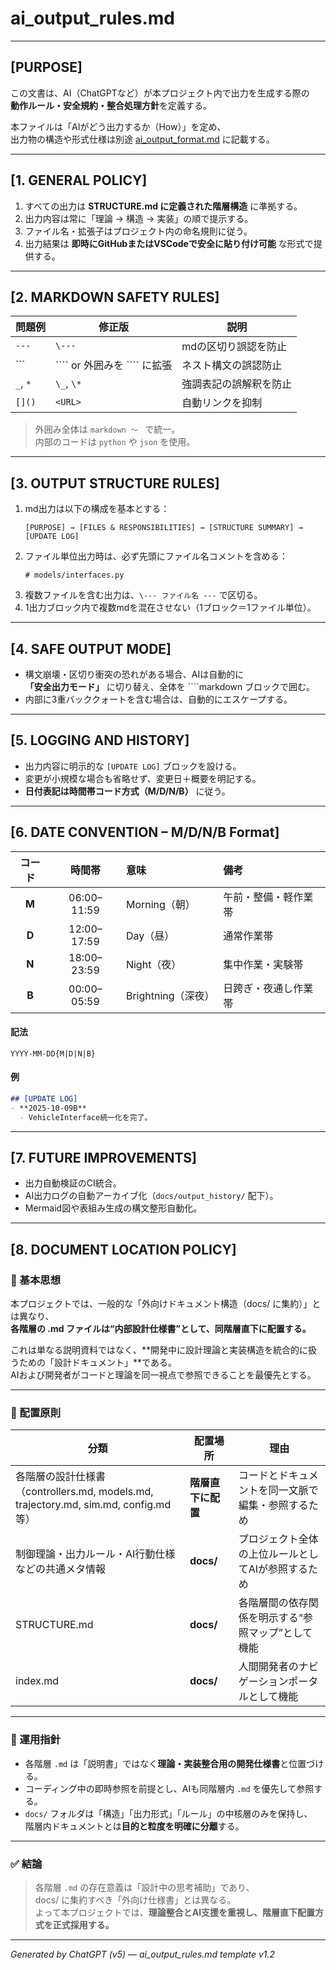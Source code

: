 # ai_output_rules.md
---

## [PURPOSE]
この文書は、AI（ChatGPTなど）が本プロジェクト内で出力を生成する際の  
**動作ルール・安全規約・整合処理方針**を定義する。

本ファイルは「AIがどう出力するか（How）」を定め、  
出力物の構造や形式仕様は別途 [ai_output_format.md](./ai_output_format.md) に記載する。

---

## [1. GENERAL POLICY]

1. すべての出力は **STRUCTURE.md に定義された階層構造** に準拠する。  
2. 出力内容は常に「理論 → 構造 → 実装」の順で提示する。  
3. ファイル名・拡張子はプロジェクト内の命名規則に従う。  
4. 出力結果は **即時にGitHubまたはVSCodeで安全に貼り付け可能** な形式で提供する。

---

## [2. MARKDOWN SAFETY RULES]

| 問題例 | 修正版 | 説明 |
|---------|---------|------|
| `---` | `\---` | mdの区切り誤認を防止 |
| ``` | `\``` or 外囲みを ```` に拡張 | ネスト構文の誤認防止 |
| `_`, `*` | `\_`, `\*` | 強調表記の誤解釈を防止 |
| `[]()` | `<URL>` | 自動リンクを抑制 |

> 外囲み全体は ````markdown ～ ```` で統一。  
> 内部のコードは ```python``` や ```json``` を使用。  

---

## [3. OUTPUT STRUCTURE RULES]

1. md出力は以下の構成を基本とする：
   ```
   [PURPOSE] → [FILES & RESPONSIBILITIES] → [STRUCTURE SUMMARY] → [UPDATE LOG]
   ```
2. ファイル単位出力時は、必ず先頭にファイル名コメントを含める：
   ```
   # models/interfaces.py
   ```
3. 複数ファイルを含む出力は、`\--- ファイル名 ---` で区切る。
4. 1出力ブロック内で複数mdを混在させない（1ブロック＝1ファイル単位）。

---

## [4. SAFE OUTPUT MODE]

- 構文崩壊・区切り衝突の恐れがある場合、AIは自動的に  
  **「安全出力モード」** に切り替え、全体を ````markdown ブロックで囲む。  
- 内部に3重バッククォートを含む場合は、自動的にエスケープする。

---

## [5. LOGGING AND HISTORY]

- 出力内容に明示的な `[UPDATE LOG]` ブロックを設ける。  
- 変更が小規模な場合も省略せず、変更日＋概要を明記する。  
- **日付表記は時間帯コード方式（M/D/N/B）** に従う。

---

## [6. DATE CONVENTION – M/D/N/B Format]

| コード | 時間帯 | 意味 | 備考 |
|:--:|:--:|:--|:--|
| **M** | 06:00–11:59 | Morning（朝） | 午前・整備・軽作業帯 |
| **D** | 12:00–17:59 | Day（昼） | 通常作業帯 |
| **N** | 18:00–23:59 | Night（夜） | 集中作業・実験帯 |
| **B** | 00:00–05:59 | Brightning（深夜） | 日跨ぎ・夜通し作業帯 |

#### 記法
```
YYYY-MM-DD{M|D|N|B}
```

#### 例
```markdown
## [UPDATE LOG]
- **2025-10-09B**
  - VehicleInterface統一化を完了。
```

---

## [7. FUTURE IMPROVEMENTS]

- 出力自動検証のCI統合。  
- AI出力ログの自動アーカイブ化（`docs/output_history/` 配下）。  
- Mermaid図や表組み生成の構文整形自動化。

---

## [8. DOCUMENT LOCATION POLICY]

### 🎯 基本思想
本プロジェクトでは、一般的な「外向けドキュメント構造（docs/ に集約）」とは異なり、  
**各階層の .md ファイルは“内部設計仕様書”として、同階層直下に配置する。**

これは単なる説明資料ではなく、**開発中に設計理論と実装構造を統合的に扱うための「設計ドキュメント」**である。  
AIおよび開発者がコードと理論を同一視点で参照できることを最優先とする。

---

### 🧭 配置原則

| 分類 | 配置場所 | 理由 |
|------|-----------|------|
| 各階層の設計仕様書（controllers.md, models.md, trajectory.md, sim.md, config.md 等） | **階層直下に配置** | コードとドキュメントを同一文脈で編集・参照するため |
| 制御理論・出力ルール・AI行動仕様などの共通メタ情報 | **docs/** | プロジェクト全体の上位ルールとしてAIが参照するため |
| STRUCTURE.md | **docs/** | 各階層間の依存関係を明示する“参照マップ”として機能 |
| index.md | **docs/** | 人間開発者のナビゲーションポータルとして機能 |

---

### 🧩 運用指針
- 各階層 `.md` は「説明書」ではなく**理論・実装整合用の開発仕様書**と位置づける。  
- コーディング中の即時参照を前提とし、AIも同階層内 `.md` を優先して参照する。  
- `docs/` フォルダは「構造」「出力形式」「ルール」の中核層のみを保持し、  
  階層内ドキュメントとは**目的と粒度を明確に分離**する。  

---

### ✅ 結論
> 各階層 `.md` の存在意義は「設計中の思考補助」であり、  
> docs/ に集約すべき「外向け仕様書」とは異なる。  
> よって本プロジェクトでは、**理論整合とAI支援を重視し、階層直下配置方式を正式採用する。**

---

*Generated by ChatGPT (v5) — ai_output_rules.md template v1.2*
